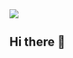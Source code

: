 <img src="https://capsule-render.vercel.app/api?type=waving&height=300&color=0:325899,100:67917a&text=Raúl%20Fernández%20Escaño&textBg=false&fontAlign=60&animation=fadeIn&reversal=false&desc=Software%20Engineer&descAlignY=63&fontColor=ffff&fontSize=50&descAlign=81&fontAlignY=50" />

## Hi there 👋



<!--
**RaulFernandez1/RaulFernandez1** is a ✨ _special_ ✨ repository because its `README.md` (this file) appears on your GitHub profile.

Here are some ideas to get you started:

- 🔭 I’m currently working on ...
- 🌱 I’m currently learning ...
- 👯 I’m looking to collaborate on ...
- 🤔 I’m looking for help with ...
- 💬 Ask me about ...
- 📫 How to reach me: ...
- 😄 Pronouns: ...
- ⚡ Fun fact: ...
-->
